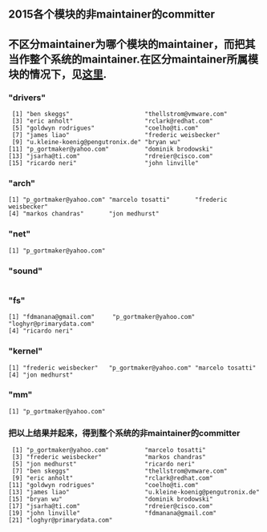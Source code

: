 ## 2015各个模块的非maintainer的committer
## 不区分maintainer为哪个模块的maintainer，而把其当作整个系统的maintainer.在区分maintainer所属模块的情况下，见[这里](./cmtr-not-maintainer.md).
### "drivers"
```
 [1] "ben skeggs"                     "thellstrom@vmware.com"         
 [3] "eric anholt"                    "rclark@redhat.com"             
 [5] "goldwyn rodrigues"              "coelho@ti.com"                 
 [7] "james liao"                     "frederic weisbecker"           
 [9] "u.kleine-koenig@pengutronix.de" "bryan wu"                      
[11] "p_gortmaker@yahoo.com"          "dominik brodowski"             
[13] "jsarha@ti.com"                  "rdreier@cisco.com"             
[15] "ricardo neri"                   "john linville"                 
```
### "arch"
```
[1] "p_gortmaker@yahoo.com" "marcelo tosatti"       "frederic weisbecker"  
[4] "markos chandras"       "jon medhurst"         
```
### "net"
```
[1] "p_gortmaker@yahoo.com"
```
### "sound"
```
```
### "fs"
```
[1] "fdmanana@gmail.com"     "p_gortmaker@yahoo.com"  "loghyr@primarydata.com"
[4] "ricardo neri"          
```
### "kernel"
```
[1] "frederic weisbecker"   "p_gortmaker@yahoo.com" "marcelo tosatti"      
[4] "jon medhurst"         
```
### "mm"
```
[1] "p_gortmaker@yahoo.com"
```
### 把以上结果并起来，得到整个系统的非maintainer的committer
```
 [1] "p_gortmaker@yahoo.com"          "marcelo tosatti"               
 [3] "frederic weisbecker"            "markos chandras"               
 [5] "jon medhurst"                   "ricardo neri"                  
 [7] "ben skeggs"                     "thellstrom@vmware.com"         
 [9] "eric anholt"                    "rclark@redhat.com"             
[11] "goldwyn rodrigues"              "coelho@ti.com"                 
[13] "james liao"                     "u.kleine-koenig@pengutronix.de"
[15] "bryan wu"                       "dominik brodowski"             
[17] "jsarha@ti.com"                  "rdreier@cisco.com"             
[19] "john linville"                  "fdmanana@gmail.com"            
[21] "loghyr@primarydata.com"                      
```